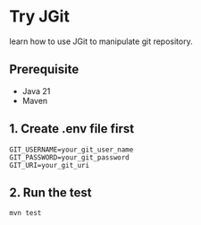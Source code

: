 # Try JGit

learn how to use JGit to manipulate git repository.

## Prerequisite
- Java 21
- Maven 

## 1. Create .env file first

```dotenv
GIT_USERNAME=your_git_user_name
GIT_PASSWORD=your_git_password
GIT_URI=your_git_uri
```

## 2. Run the test
```shell
mvn test
```
